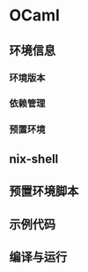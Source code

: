 # OCaml 
 ## 环境信息 
 ### 环境版本 
 ### 依赖管理 
 ### 预置环境 
 ## nix-shell 
 ## 预置环境脚本 
 ## 示例代码 
 ## 编译与运行 

